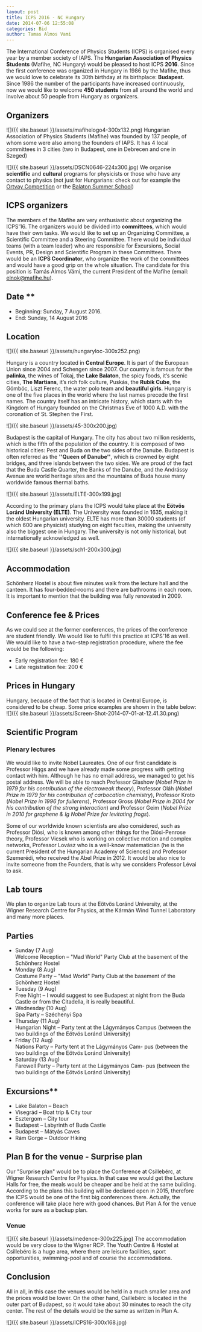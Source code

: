 ```yaml
---
layout: post
title: ICPS 2016 - NC Hungary
date: 2014-07-06 12:55:08
categories: Bid
author: Tamas Almos Vami
---
```


The International Conference of Physics Students (ICPS) is organised every year by a member society of IAPS.
The **Hungarian Association of Physics Students** (Mafihe, NC Hungary) would be pleased to host ICPS **2016**. Since the first conference was organized in Hungary in 1986 by the Mafihe, thus we would love to celebrate its 30th birthday at its birthplace: **Budapest**.
Since 1986 the number of the participants have increased continuously, now we would like to welcome **450 students** from all around the world and involve about 50 people from Hungary as organizers.

## Organizers
![]({{ site.baseurl }}/assets/mafihelogo4-300x132.png)
Hungarian Association of Physics Students (Mafihe) was founded by 137 people, of whom some were also among the founders of IAPS. It has 4 local committees in 3 cities (two in Budapest, one in Debrecen and one in Szeged)

![]({{ site.baseurl }}/assets/DSCN0646-224x300.jpg)
We organise **scientific** and **cultural** programs for physicists or those who have any contact to physics (not just for Hungarians: check out for example the [Ortvay Competition](http://ortvay.elte.hu/main.html) or the [Balaton Summer School](http://bss.mafihe.hus))

## ICPS organizers
The members of the Mafihe are very enthusiastic about organizing the ICPS'16. The organizers would be divided into **committees**, which would have their own tasks. We would like to set up an Organizing Committee, a Scientific Committee and a Steering Committee. There would be individual teams (with a team leader) who are responsible for Excursions, Social Events, PR, Design and Scientific Program in these Committees. There would be an **ICPS Coordinator**, who organize the work of the committees and would have a good grip on the whole situation. The candidate for this position is Tamás Álmos Vámi, the current President of the Mafihe (email: elnok@mafihe.hu).

## Date **
* Beginning: Sunday, 7 August 2016.
* End: Sunday, 14 August 2016

## Location
![]({{ site.baseurl }}/assets/hungaryloc-300x252.png)

Hungary is a country located in **Central Europe**. It is part of the European Union since 2004 and Schengen since 2007. Our country is famous for the **palinka**, the wines of Tokaj, the **Lake Balaton**, the spicy foods, it’s scenic cities, **The Martians**, it’s rich folk culture, Puskás, the **Rubik Cube**, the Gömböc, Liszt Ferenc, the water polo team and **beautiful girls**. Hungary is one of the five places in the world where the last names precede the first names. The country itself has an intricate history, which starts with the Kingdom of Hungary founded on the Christmas Eve of 1000 A.D. with the coronation of St. Stephen the First.

![]({{ site.baseurl }}/assets/45-300x200.jpg)

Budapest is the capital of Hungary. The city has about two million residents, which is the fifth of the population of the country. It is composed of two historical cities: Pest and Buda on the two sides of the Danube. Budapest is often referred as the **''Queen of Danube''**, which is crowned by eight bridges, and three islands between the two sides. We are proud of the fact that the Buda Castle Quarter, the Banks of the Danube, and the Andrássy Avenue are world heritage sites and the mountains of Buda house many worldwide famous thermal baths.

![]({{ site.baseurl }}/assets/ELTE-300x199.jpg)

According to the primary plans the ICPS would take place at the **Eötvös Loránd University (ELTE)**. The University was founded in 1635, making it the oldest Hungarian university. ELTE has more than 30000 students (of which 600 are physicist) studying on eight faculties, making the university also the biggest one in Hungary. The university is not only historical, but internationally acknowledged as well.

![]({{ site.baseurl }}/assets/sch1-200x300.jpg)

## Accommodation
Schönherz Hostel is about five minutes walk from the lecture hall and the canteen. It has four-bedded-rooms and there are bathrooms in each room. It is important to mention that the building was fully renovated in 2009.

## Conference fee &amp; Prices
As we could see at the former conferences, the prices of the conference are student friendly. We would like to fulfil this practice at ICPS'16 as well. We would like to have a two-step registration procedure, where the fee would be the following:

* Early registration fee: 180 €
* Late registration fee: 200 €

## Prices in Hungary
Hungary, because of the fact that is located in Central Europe, is considered to be cheap. Some price examples are shown in the table below:
![]({{ site.baseurl }}/assets/Screen-Shot-2014-07-01-at-12.41.30.png)

## Scientific Program
### Plenary lectures
We would like to invite Nobel Laureates. One of our first candidate is Professor Higgs and we have already made some progress with getting contact with him. Although he has no email address, we managed to get his postal address. We will be able to reach Professor Glashow (*Nobel Prize in 1979 for his contribution of the electroweak theory*), Professor Oláh (*Nobel Prize in 1979 for his contribution of carbocation chemistry*), Professor Kroto (*Nobel Prize in 1996 for fullerens*), Professor Gross (*Nobel Prize in 2004 for his contribution of the strong interaction*) and Professor Geim (*Nobel Prize in 2010 for graphene &amp; Ig Nobel Prize for levitating frogs*).

Some of our worldwide known scientists are also considered, such as Professor Diósi, who is known among other things for the Diósi-Penrose theory, Professor Vicsek who is working on collective motion and complex networks, Professor Lovász who is a well-know matematician (he is the current President of the Hungarian Academy of Sciences) and Professor Szemerédi, who received the Abel Prize in 2012. It would be also nice to invite someone from the Founders, that is why we considers Professor Lévai to ask.

## Lab tours
We plan to organize Lab tours at the Eötvös Loránd University, at the Wigner Research Centre for Physics, at the Kármán Wind Tunnel Laboratory and many more places.

## Parties
* Sunday (7 Aug)<br />
Welcome Reception – "Mad World" Party Club at the basement of the Schönherz Hostel
* Monday (8 Aug)<br />
Costume Party – "Mad World" Party Club at the basement of the Schönherz Hostel
* Tuesday (9 Aug)<br />
Free Night – I would suggest to see Budapest at night from the Buda Castle or from the Citadella, it is really beautiful.
* Wednesday (10 Aug)<br />
Spa Party – Széchenyi Spa
* Thursday (11 Aug)<br />
Hungarian Night – Party tent at the Lágymányos Campus (between the two buildings of the Eötvös Loránd University)
* Friday (12 Aug)<br />
Nations Party – Party tent at the Lágymányos Cam- pus (between the two buildings of the Eötvös Loránd University)
* Saturday (13 Aug)<br />
Farewell Party – Party tent at the Lágymányos Cam- pus (between the two buildings of the Eötvös Loránd University)

## Excursions**
* Lake Balaton – Beach
* Visegrád – Boat trip &amp; City tour
* Esztergom – City tour
* Budapest – Labyrinth of Buda Castle
* Budapest – Mátyás Caves
* Rám Gorge – Outdoor Hiking

## Plan B for the venue - Surprise plan
Our "Surprise plan" would be to place the Conference at Csillebérc, at Wigner Research Centre for Physics. In that case we would get the Lecture Halls for free, the meals would be cheaper and be held at the same building. According to the plans this building will be declared open in 2015, therefore the ICPS would be one of the first big conferences there. Actually, the conference will take place here with good chances. But Plan A for the venue works for sure as a backup plan.

### Venue
![]({{ site.baseurl }}/assets/medence-300x225.jpg)
The accommodation would be very close to the Wigner RCP. The Youth Centre &amp; Hostel at Csillebérc is a huge area, where there are leisure facilities, sport opportunities, swimming-pool and of course the accommodations.

## Conclusion
All in all, in this case the venues would be held in a much smaller area and the prices would be lower. On the other hand, Csillebérc is located in the outer part of Budapest, so it would take about 30 minutes to reach the city center. The rest of the details would be the same as written in Plan A.

![]({{ site.baseurl }}/assets/ICPS16-300x168.jpg)
